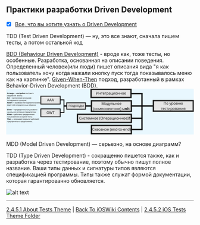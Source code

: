 ## Практики разработки Driven Development

- [x] [Все, что вы хотите узнать о Driven Development](https://worksolutions.ru/blog/driven-development/)

TDD (Test Driven Development) — ну, это все знают, сначала пишем тесты, а потом остальной код

[BDD (Behaviour Driven Development)](http://dannorth.net/introducing-bdd/) - вроде как, тоже тесты, но особенные. Разработка, основанная на описании поведения. Определенный человек(или люди) пишет описания вида "я как пользователь хочу когда нажали кнопку пуск тогда показывалось меню как на картинке". [Given-When-Then](https://martinfowler.com/bliki/GivenWhenThen.html) подход, разработанный в рамках Behavior-Driven Development (BDD).
    ![](https://github.com/eldaroid/pictures/blob/master/iOSWiki/ComputerScience/AAAandGWT.jpg?raw=true)

MDD (Model Driven Development) — cерьезно, на основе диаграмм?

TDD (Type Driven Development) - сокращенно пишется также, как и разработка через тестирование, поэтому обычно пишут полное название. Ваши типы данных и сигнатуры типов являются спецификацией программы. Типы также служат формой документации, которая гарантированно обновляется.

![alt text](https://habrastorage.org/webt/ue/7h/y5/ue7hy5tcox8zmj5hngev707m994.jpeg)

---

[2.4.5.1 About Tests Theme](./2.4.5.1%20AboutTests.md) | [Back To iOSWiki Contents](https://github.com/eldaroid/iOSWiki) | [2.4.5.2 iOS Tests Theme Folder](./2.4.5.2%20iOSTests.md)